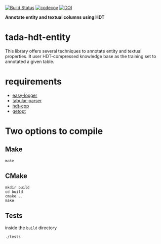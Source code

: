[![Build Status](https://ahmad88me.semaphoreci.com/badges/tada-hdt-entity/branches/master.svg?style=shields&key=8f64e452-9983-4d20-85a4-94e1e74028aa)](https://ahmad88me.semaphoreci.com/projects/tada-hdt-entity)
[![codecov](https://codecov.io/gh/oeg-upm/tada-hdt-entity/branch/master/graph/badge.svg)](https://codecov.io/gh/oeg-upm/tada-hdt-entity)
[![DOI](https://zenodo.org/badge/DOI/10.5281/zenodo.3732626.svg)](https://doi.org/10.5281/zenodo.3732626)

**Annotate entity and textual columns using HDT**

# tada-hdt-entity

This library offers several techniques to annotate entity and textual properties. It user HDT-compressed knowledge base as the training set to annotated a given table. 


# requirements
* [easy-logger](https://github.com/ahmad88me/easy-logger)
* [tabular-parser](https://github.com/ahmad88me/tabular-parser)
* [hdt-cpp](https://github.com/rdfhdt/hdt-cpp)
* [getopt](https://github.com/ahmad88me/getoptpp)

# Two options to compile
## Make
```
make
```
## CMake
```
mkdir build
cd build
cmake ..
make
```

## Tests
inside the `build` directory
```
./tests
```
